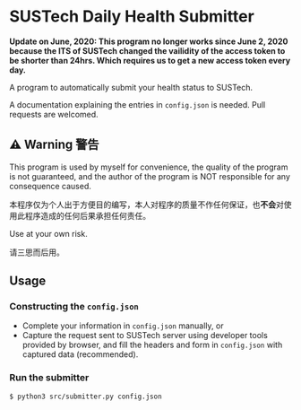 # SUSTech Daily Health Submitter

**Update on June, 2020: This program no longer works since June 2, 2020 because the ITS of SUSTech changed the vailidity of the access token to be shorter than 24hrs. Which requires us to get a new access token every day.**


A program to automatically submit your health status to SUSTech.

A documentation explaining the entries in `config.json` is needed.
Pull requests are welcomed.

## ⚠️ Warning 警告

This program is used by myself for convenience, the quality of the program is not guaranteed, and the author of the program is NOT responsible for any consequence caused.

本程序仅为个人出于方便目的编写，本人对程序的质量不作任何保证，也**不会**对使用此程序造成的任何后果承担任何责任。

Use at your own risk.

请三思而后用。


## Usage

### Constructing the `config.json`
- Complete your information in `config.json` manually, or
- Capture the request sent to SUSTech server using developer tools provided by browser, and fill the headers and form in `config.json` with captured data (recommended).

### Run the submitter
```bash
$ python3 src/submitter.py config.json
```


